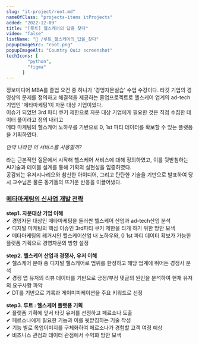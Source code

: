 ```yaml
---
slug: "it-project/root.md"
nameOfClass: "projects-items itProjects"
added: "2022-12-09"
title: "[루트] 헬스케어의 답을 찾다"
video: "false"
listName: "📱 /루트_헬스케어의_답을_찾다"
popupImageSrc: "root.png"
popupImageAlt: "Country Quiz screenshot"
techIcons: [
        "python",
        "figma"
      ]
---
```


정보미디어 MBA를 졸업 요건 중 하나가 '경엉자문실습' 수업 수강이다. 
타깃 기업의 경영상의 문제를 정의하고 해결책을 제공하는 졸업프로젝트로 헬스케어 업계의 ad-tech 기업인 '메타마케팅'이 자문 대상 기업이었다.  
이슈가 되었던 3rd 파티 쿠키 제한으로 자문 대상 기업에게 필요한 것은 직접 수집한 데이터 풀이라고 정의 내리고  
메타 마케팅의 헬스케어 노하우를 기반으로 0, 1st 파티 데이터를 확보할 수 있는 플랫폼을 기획하였다.  
  
_만약 나라면 이 서비스를 사용할까?_  
  
라는 근본적인 질문에서 시작해 헬스케어 서비스에 대해 정의하였고, 이를 뒷받침하는 AI기술과 테이블 설계를 통해 기획의 실현성을 입증하였다.   
공감되는 유저시나리오와 참신한 아이디어, 그리고 탄탄한 기술을 기반으로 발표하여 당시 교수님은 물론 동기들의 뜨거운 반응을 이끌어냈다.  

### [메타마케팅의 신사업 개발 전략](https://drive.google.com/file/d/1XFDDcCWcDBmrjoKb_9uFDOg-tUFV7Wnr/view?usp=sharing  "클릭하여 상세 문서를 다운받을 수 있습니다.")    
__step1. 자문대상 기업 이해__  
✔︎ 경영자문 대상인 메타마케팅을 둘러싼 헬스케어 산업과 ad-tech산업 분석  
✔︎ 디지털 마케팅의 핵심 이슈인 3rd파티 쿠키 제한을 타개 하기 위한 방안 모색  
✔︎ 메타마케팅의 레거시인 헬스케어산업 내 노하우와, 0 1st 파티 데이터 확보가 가능한 플랫폼 기획으로 경영자문의 방향 설정  
  
__step2. 헬스케어 산업과 경쟁사, 유저 이해__  
✔︎ 헬스케어 분야 중 디지털 헬스케어로 범위를 한정하고 해당 업계에 뛰어든 경쟁사 분석  
✔︎ 경쟁 앱 유저의 리뷰 데이터를 기반으로 긍정/부정 댓글의 원인을 분석하여 현재 유저의 요구사항 파악    
✔︎ DT를 기반으로 기록과 게이미피케이션을 주요 키워드로 선정     
  
__step3. 루트 : 헬스케어 플랫폼 기획__  
✔︎ 플랫폼 기획에 앞서 타깃 유저를 선정하고 페르소나 도출     
✔︎ 페르소나에게 필요한 기능과 이를 뒷받침하는 기술 작성     
✔︎ 기능 별로 목업이미지를 구체화하여 페르소나가 경험할 고객 여정 예상  
✔︎ 비즈니스 관점과 데이터 관점에서 수익화 방안 모색    
